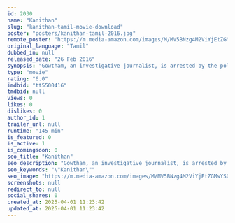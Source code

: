 ```yaml
---
id: 2030
name: "Kanithan"
slug: "kanithan-tamil-movie-download"
poster: "posters/kanithan-tamil-2016.jpg"
remote_poster: "https://m.media-amazon.com/images/M/MV5BNzg4M2ViYjEtZGMwYS00Yjk0LWIwM2QtZWMwM2FhMzQ3OWRiXkEyXkFqcGc@._V1_SX300.jpg"
original_language: "Tamil"
dubbed_in: null
released_date: "26 Feb 2016"
synopsis: "Gowtham, an investigative journalist, is arrested by the police for having used fake certificates. With his career at stake, Gowtham uses all his skills to expose the dangerous counterfeiting racket."
type: "movie"
rating: "6.0"
imdbid: "tt5500416"
tmdbid: null
views: 0
likes: 0
dislikes: 0
author_id: 1
trailer_url: null
runtime: "145 min"
is_featured: 0
is_active: 1
is_comingsoon: 0
seo_title: "Kanithan"
seo_description: "Gowtham, an investigative journalist, is arrested by the police for having used fake certificates. With his career at stake, Gowtham uses all his skills to expose the dangerous counterfeiting racket."
seo_keywords: "\"Kanithan\""
seo_image: "https://m.media-amazon.com/images/M/MV5BNzg4M2ViYjEtZGMwYS00Yjk0LWIwM2QtZWMwM2FhMzQ3OWRiXkEyXkFqcGc@._V1_SX300.jpg"
screenshots: null
redirect_to: null
social_shares: 0
created_at: 2025-04-01 11:23:42
updated_at: 2025-04-01 11:23:42
---
```


